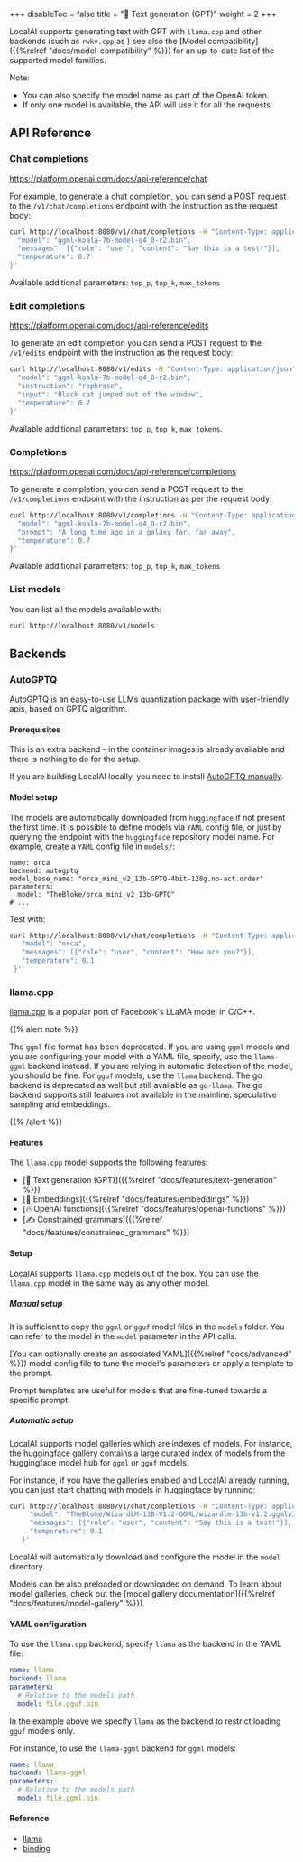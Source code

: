
+++
disableToc = false
title = "📖 Text generation (GPT)"
weight = 2
+++

LocalAI supports generating text with GPT with `llama.cpp` and other backends (such as `rwkv.cpp` as ) see also the [Model compatibility]({{%relref "docs/model-compatibility" %}}) for an up-to-date list of the supported model families.

Note:

- You can also specify the model name as part of the OpenAI token.
- If only one model is available, the API will use it for all the requests.

## API Reference

### Chat completions

https://platform.openai.com/docs/api-reference/chat

For example, to generate a chat completion, you can send a POST request to the `/v1/chat/completions` endpoint with the instruction as the request body:

```bash
curl http://localhost:8080/v1/chat/completions -H "Content-Type: application/json" -d '{
  "model": "ggml-koala-7b-model-q4_0-r2.bin",
  "messages": [{"role": "user", "content": "Say this is a test!"}],
  "temperature": 0.7
}'
```

Available additional parameters: `top_p`, `top_k`, `max_tokens`

### Edit completions

https://platform.openai.com/docs/api-reference/edits

To generate an edit completion you can send a POST request to the `/v1/edits` endpoint with the instruction as the request body:

```bash
curl http://localhost:8080/v1/edits -H "Content-Type: application/json" -d '{
  "model": "ggml-koala-7b-model-q4_0-r2.bin",
  "instruction": "rephrase",
  "input": "Black cat jumped out of the window",
  "temperature": 0.7
}'
```

Available additional parameters: `top_p`, `top_k`, `max_tokens`.

### Completions

https://platform.openai.com/docs/api-reference/completions

To generate a completion, you can send a POST request to the `/v1/completions` endpoint with the instruction as per the request body:

```bash
curl http://localhost:8080/v1/completions -H "Content-Type: application/json" -d '{
  "model": "ggml-koala-7b-model-q4_0-r2.bin",
  "prompt": "A long time ago in a galaxy far, far away",
  "temperature": 0.7
}'
```

Available additional parameters: `top_p`, `top_k`, `max_tokens`

### List models

You can list all the models available with:

```bash
curl http://localhost:8080/v1/models
```

## Backends

### AutoGPTQ

[AutoGPTQ](https://github.com/PanQiWei/AutoGPTQ) is an easy-to-use LLMs quantization package with user-friendly apis, based on GPTQ algorithm.

#### Prerequisites

This is an extra backend - in the container images is already available and there is nothing to do for the setup.

If you are building LocalAI locally, you need to install [AutoGPTQ manually](https://github.com/PanQiWei/AutoGPTQ#quick-installation).


#### Model setup

The models are automatically downloaded from `huggingface` if not present the first time. It is possible to define models via `YAML` config file, or just by querying the endpoint with the `huggingface` repository model name. For example, create a `YAML` config file in `models/`:

```
name: orca
backend: autogptq
model_base_name: "orca_mini_v2_13b-GPTQ-4bit-128g.no-act.order"
parameters:
  model: "TheBloke/orca_mini_v2_13b-GPTQ"
# ...
```

Test with:

```bash
curl http://localhost:8080/v1/chat/completions -H "Content-Type: application/json" -d '{                                                                                                         
   "model": "orca",
   "messages": [{"role": "user", "content": "How are you?"}],
   "temperature": 0.1
 }'
```

### llama.cpp

[llama.cpp](https://github.com/ggerganov/llama.cpp) is a popular port of Facebook's LLaMA model in C/C++.

{{% alert note %}}

The `ggml` file format has been deprecated. If you are using `ggml` models and you are configuring your model with a YAML file, specify, use the `llama-ggml` backend instead. If you are relying in automatic detection of the model, you should be fine. For `gguf` models, use the `llama` backend. The go backend is deprecated as well but still available as `go-llama`. The go backend supports still features not available in the mainline: speculative sampling and embeddings.

{{% /alert %}}

#### Features

The `llama.cpp` model supports the following features:
- [📖 Text generation (GPT)]({{%relref "docs/features/text-generation" %}})
- [🧠 Embeddings]({{%relref "docs/features/embeddings" %}})
- [🔥 OpenAI functions]({{%relref "docs/features/openai-functions" %}})
- [✍️ Constrained grammars]({{%relref "docs/features/constrained_grammars" %}})

#### Setup

LocalAI supports `llama.cpp` models out of the box. You can use the `llama.cpp` model in the same way as any other model. 

##### Manual setup

It is sufficient to copy the `ggml` or `gguf` model files in the `models` folder. You can refer to the model in the `model` parameter in the API calls.

[You can optionally create an associated YAML]({{%relref "docs/advanced" %}}) model config file to tune the model's parameters or apply a template to the prompt.

Prompt templates are useful for models that are fine-tuned towards a specific prompt. 

##### Automatic setup

LocalAI supports model galleries which are indexes of models. For instance, the huggingface gallery contains a large curated index of models from the huggingface model hub for `ggml` or `gguf` models.

For instance, if you have the galleries enabled and LocalAI already running, you can just start chatting with models in huggingface by running:

```bash
curl http://localhost:8080/v1/chat/completions -H "Content-Type: application/json" -d '{
     "model": "TheBloke/WizardLM-13B-V1.2-GGML/wizardlm-13b-v1.2.ggmlv3.q2_K.bin",
     "messages": [{"role": "user", "content": "Say this is a test!"}],
     "temperature": 0.1
   }'
```

LocalAI will automatically download and configure the model in the `model` directory.

Models can be also preloaded or downloaded on demand. To learn about model galleries, check out the [model gallery documentation]({{%relref "docs/features/model-gallery" %}}).

#### YAML configuration

To use the `llama.cpp` backend, specify `llama` as the backend in the YAML file:

```yaml
name: llama
backend: llama
parameters:
  # Relative to the models path
  model: file.gguf.bin
```

In the example above we specify `llama` as the backend to restrict loading `gguf` models only. 

For instance, to use the `llama-ggml` backend for `ggml` models:

```yaml
name: llama
backend: llama-ggml
parameters:
  # Relative to the models path
  model: file.ggml.bin
```

#### Reference

- [llama](https://github.com/ggerganov/llama.cpp)
- [binding](https://github.com/go-skynet/go-llama.cpp)